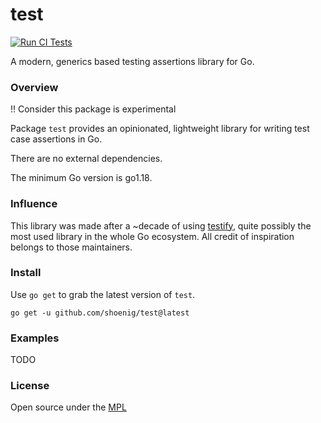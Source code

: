 # test

[![Run CI Tests](https://github.com/shoenig/test/actions/workflows/ci.yaml/badge.svg)](https://github.com/shoenig/test/actions/workflows/ci.yaml)

A modern, generics based testing assertions library for Go.

### Overview

!! Consider this package is experimental

Package `test` provides an opinionated, lightweight library for writing
test case assertions in Go.

There are no external dependencies.

The minimum Go version is go1.18.

### Influence

This library was made after a ~decade of using [testify](https://github.com/stretchr/testify),
quite possibly the most used library in the whole Go ecosystem. All credit of
inspiration belongs to those maintainers.

### Install

Use `go get` to grab the latest version of `test`.

```shell
go get -u github.com/shoenig/test@latest
```

### Examples

TODO

### License

Open source under the [MPL](LICENSE)
